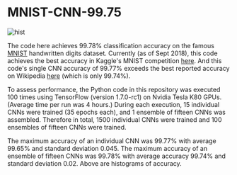 # MNIST-CNN-99.75

![hist](http://playagricola.com/Kaggle/histBoth.png)  
  
The code here achieves 99.78% classification accuracy on the famous [MNIST](http://yann.lecun.com/exdb/mnist/) handwritten digits dataset. Currently (as of Sept 2018), this code achieves the best accuracy in Kaggle's MNIST competition [here](https://www.kaggle.com/cdeotte/25-million-images-0-99757-mnist). And this code's single CNN accuracy of 99.77% exceeds the best reported accuracy on Wikipedia [here](https://en.wikipedia.org/wiki/MNIST_database) (which is only 99.74%).  
  
To assess performance, the Python code in this repository was executed 100 times using TensorFlow (version 1.7.0-rc1) on Nvidia Tesla K80 GPUs. (Average time per run was 4 hours.) During each execution, 15 individual CNNs were trained (35 epochs each), and 1 ensemble of fifteen CNNs was assembled. Therefore in total, 1500 individual CNNs were trained and 100 ensembles of fifteen CNNs were trained.  
  
The maximum accuracy of an individual CNN was 99.77% with average 99.65% and standard deviation 0.045. The maximum accuracy of an ensemble of fifteen CNNs was 99.78% with average accuracy 99.74% and standard deviation 0.02. Above are histograms of accuracy.
